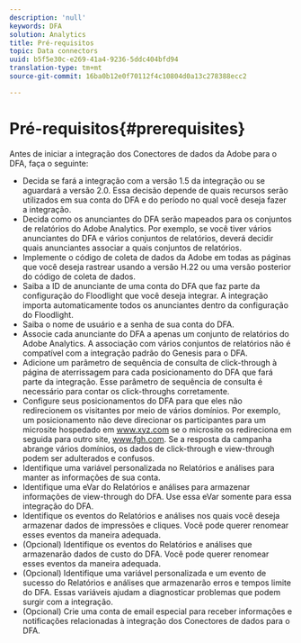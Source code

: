 ```yaml
---
description: 'null'
keywords: DFA
solution: Analytics
title: Pré-requisitos
topic: Data connectors
uuid: b5f5e30c-e269-41a4-9236-5ddc404bfd94
translation-type: tm+mt
source-git-commit: 16ba0b12e0f70112f4c10804d0a13c278388ecc2

---
```



# Pré-requisitos{#prerequisites}

Antes de iniciar a integração dos Conectores de dados da Adobe para o DFA, faça o seguinte:

* Decida se fará a integração com a versão 1.5 da integração ou se aguardará a versão 2.0. Essa decisão depende de quais recursos serão utilizados em sua conta do DFA e do período no qual você deseja fazer a integração.
* Decida como os anunciantes do DFA serão mapeados para os conjuntos de relatórios do Adobe Analytics. Por exemplo, se você tiver vários anunciantes do DFA e vários conjuntos de relatórios, deverá decidir quais anunciantes associar a quais conjuntos de relatórios.
* Implemente o código de coleta de dados da Adobe em todas as páginas que você deseja rastrear usando a versão H.22 ou uma versão posterior do código de coleta de dados.
* Saiba a ID de anunciante de uma conta do DFA que faz parte da configuração do Floodlight que você deseja integrar. A integração importa automaticamente todos os anunciantes dentro da configuração do Floodlight.
* Saiba o nome de usuário e a senha de sua conta do DFA.
* Associe cada anunciante do DFA a apenas um conjunto de relatórios do Adobe Analytics. A associação com vários conjuntos de relatórios não é compatível com a integração padrão do Genesis para o DFA.
* Adicione um parâmetro de sequência de consulta de click-through à página de aterrissagem para cada posicionamento do DFA que fará parte da integração. Esse parâmetro de sequência de consulta é necessário para contar os click-throughs corretamente.
* Configure seus posicionamentos do DFA para que eles não redirecionem os visitantes por meio de vários domínios. Por exemplo, um posicionamento não deve direcionar os participantes para um microsite hospedado em www.xyz.com se o microsite os redireciona em seguida para outro site, www.fgh.com. Se a resposta da campanha abrange vários domínios, os dados de click-through e view-through podem ser adulterados e confusos.
* Identifique uma variável personalizada no Relatórios e análises para manter as informações de sua conta.
* Identifique uma eVar do Relatórios e análises para armazenar informações de view-through do DFA. Use essa eVar somente para essa integração do DFA.
* Identifique os eventos do Relatórios e análises nos quais você deseja armazenar dados de impressões e cliques. Você pode querer renomear esses eventos da maneira adequada.
* (Opcional) Identifique os eventos do Relatórios e análises que armazenarão dados de custo do DFA. Você pode querer renomear esses eventos da maneira adequada.
* (Opcional) Identifique uma variável personalizada e um evento de sucesso do Relatórios e análises que armazenarão erros e tempos limite do DFA. Essas variáveis ajudam a diagnosticar problemas que podem surgir com a integração.
* (Opcional) Crie uma conta de email especial para receber informações e notificações relacionadas à integração dos Conectores de dados para o DFA.

